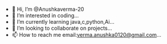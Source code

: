 - 👋 Hi, I’m @Anushkaverma-20
- 👀 I’m interested in coding...
- 🌱 I’m currently learning java,c,python,Ai...
- 💞️ I’m looking to collaborate on projects...
- 📫 How to reach me email:verma.anushka0120@gmail.com...

<!---
Anushkaverma-20/Anushkaverma-20 is a ✨ special ✨ repository because its `README.md` (this file) appears on your GitHub profile.
You can click the Preview link to take a look at your changes.
--->
